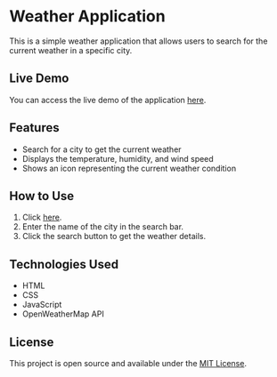 # Weather Application

This is a simple weather application that allows users to search for the current weather in a specific city.

## Live Demo

You can access the live demo of the application [here](https://anurag-pathak.github.io/Weather-Widget-App/).

## Features

- Search for a city to get the current weather
- Displays the temperature, humidity, and wind speed
- Shows an icon representing the current weather condition

## How to Use

1. Click [here](https://anurag-pathak.github.io/Weather-Widget-App/).
2. Enter the name of the city in the search bar.
3. Click the search button to get the weather details.

## Technologies Used

- HTML
- CSS
- JavaScript
- OpenWeatherMap API

## License

This project is open source and available under the [MIT License](LICENSE).
